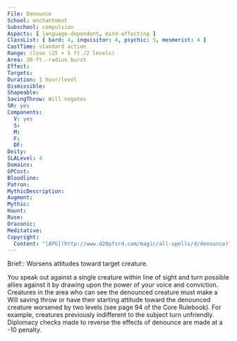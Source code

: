 ```yaml
---
File: Denounce
School: enchantment
Subschool: compulsion
Aspects: [ language-dependent, mind-affecting ]
ClassList: { bard: 4, inquisitor: 4, psychic: 5, mesmerist: 4 }
CastTime: standard action
Range: close (25 + 5 ft./2 levels)
Area: 30-ft.-radius burst
Effect: 
Targets: 
Duration: 1 hour/level
Dismissible: 
Shapeable: 
SavingThrow: Will negates
SR: yes
Components:
  V: yes
  S: 
  M: 
  F: 
  DF: 
Deity: 
SLALevel: 4
Domains: 
GPCost: 
Bloodline: 
Patron: 
MythicDescription: 
Augment: 
Mythic: 
Haunt: 
Ruse: 
Draconic: 
Meditative: 
Copyright:
  Content: "[APG](http://www.d20pfsrd.com/magic/all-spells/d/denounce)"
---
```

Brief:: Worsens attitudes toward target creature.

You speak out against a single creature within line of sight and turn possible allies against it by drawing upon the power of your voice and conviction. Creatures in the area who can see the denounced creature must make a Will saving throw or have their starting attitude toward the denounced creature worsened by two levels (see page 94 of the Core Rulebook). For example, creatures previously indifferent to the subject turn unfriendly.  Diplomacy checks made to reverse the effects of denounce are made at a -10 penalty.
